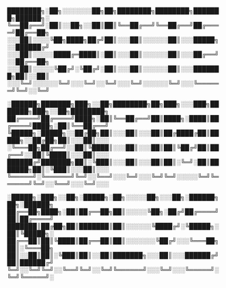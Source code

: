 
████████╗░██╗░░░░░░░██╗██╗████████╗████████╗███████╗██████╗░   
╚══██╔══╝░██║░░██╗░░██║██║╚══██╔══╝╚══██╔══╝██╔════╝██╔══██╗   
░░░██║░░░░╚██╗████╗██╔╝██║░░░██║░░░░░░██║░░░█████╗░░██████╔╝   
░░░██║░░░░░████╔═████║░██║░░░██║░░░░░░██║░░░██╔══╝░░██╔══██╗   
░░░██║░░░░░╚██╔╝░╚██╔╝░██║░░░██║░░░░░░██║░░░███████╗██║░░██║   
░░░╚═╝░░░░░░╚═╝░░░╚═╝░░╚═╝░░░╚═╝░░░░░░╚═╝░░░╚══════╝╚═╝░░╚═╝  
                                                                          
░██████╗███████╗███╗░░██╗████████╗██╗███╗░░░███╗███████╗███╗░░██╗████████╗    
██╔════╝██╔════╝████╗░██║╚══██╔══╝██║████╗░████║██╔════╝████╗░██║╚══██╔══╝     
╚█████╗░█████╗░░██╔██╗██║░░░██║░░░██║██╔████╔██║█████╗░░██╔██╗██║░░░██║░░░     
░╚═══██╗██╔══╝░░██║╚████║░░░██║░░░██║██║╚██╔╝██║██╔══╝░░██║╚████║░░░██║░░░      
██████╔╝███████╗██║░╚███║░░░██║░░░██║██║░╚═╝░██║███████╗██║░╚███║░░░██║░░░    
╚═════╝░╚══════╝╚═╝░░╚══╝░░░╚═╝░░░╚═╝╚═╝░░░░░╚═╝╚══════╝╚═╝░░╚══╝░░░╚═╝░░░     
                                                                           
░█████╗░███╗░░██╗░█████╗░██╗░░░░░██╗░░░██╗░██████╗██╗░██████╗                
██╔══██╗████╗░██║██╔══██╗██║░░░░░╚██╗░██╔╝██╔════╝██║██╔════╝                 
███████║██╔██╗██║███████║██║░░░░░░╚████╔╝░╚█████╗░██║╚█████╗░               
██╔══██║██║╚████║██╔══██║██║░░░░░░░╚██╔╝░░░╚═══██╗██║░╚═══██╗               
██║░░██║██║░╚███║██║░░██║███████╗░░░██║░░░██████╔╝██║██████╔╝            
╚═╝░░╚═╝╚═╝░░╚══╝╚═╝░░╚═╝╚══════╝░░░╚═╝░░░╚═════╝░╚═╝╚═════╝░                    
